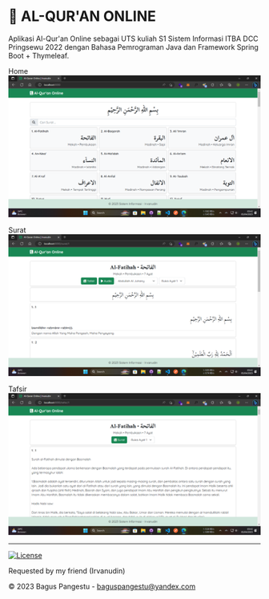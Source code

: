 # 📗 AL-QUR'AN ONLINE

Aplikasi Al-Qur'an Online sebagai UTS kuliah S1 Sistem Informasi ITBA DCC Pringsewu 2022 dengan Bahasa Pemrograman Java dan Framework Spring Boot + Thymeleaf.

Home
![Screenshot](screenshot1.png)

Surat
![Screenshot](screenshot2.png)

Tafsir
![Screenshot](screenshot3.png)

---

[![License](https://img.shields.io/badge/License-MIT-green)](LICENSE)

Requested by my friend (Irvanudin)

© 2023 Bagus Pangestu - <baguspangestu@yandex.com>
